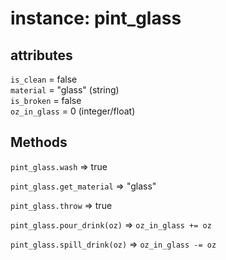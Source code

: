 # instance: pint_glass #

## attributes ##

`is_clean` = false <br>
`material` = "glass" (string)<br>
`is_broken` = false<br>
`oz_in_glass` = 0 (integer/float)

## Methods ##

`pint_glass.wash` => true

`pint_glass.get_material` => "glass"

`pint_glass.throw` => true

`pint_glass.pour_drink(oz)` => `oz_in_glass += oz`

`pint_glass.spill_drink(oz)` => `oz_in_glass -= oz`

